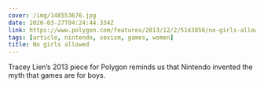 ```yaml
---
cover: /img/148553676.jpg
date: 2020-03-27T04:24:44.334Z
link: https://www.polygon.com/features/2013/12/2/5143856/no-girls-allowed
tags: [article, nintendo, sexism, games, women]
title: No girls allowed
---
```


Tracey Lien’s 2013 piece for Polygon reminds us that Nintendo invented the myth that games are for boys.
